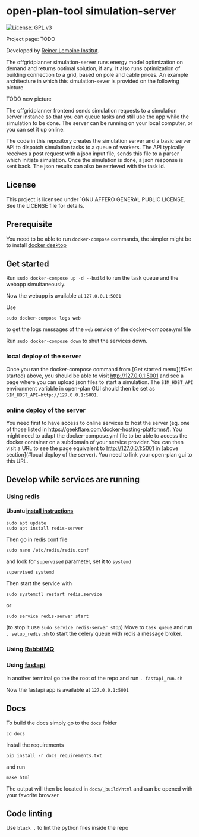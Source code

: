 # open-plan-tool simulation-server

[![License: GPL v3](https://img.shields.io/badge/License-GPLv3-blue.svg)](https://www.gnu.org/licenses/gpl-3.0)

Project page:
TODO

Developed by [Reiner Lemoine Institut](https://reiner-lemoine-institut.de/en/).

The offgridplanner simulation-server runs energy model optimization on demand and returns optimal solution, if any. It also runs optimization of building connection to a grid, based on pole and cable prices. An example architecture in which this simulation-sever is provided on the following picture

TODO new picture

The offgridplanner frontend sends simulation requests to a simulation server instance so that you can queue tasks and still use the app while the simulation to be done. The server can be running on your local computer, or you can set it up online.



The code in this repository creates the simulation server and a basic server API to dispatch simulation tasks to a queue of workers.
The API typically receives a post request with a json input file, sends this file to a parser which
initiate simulation. Once the simulation is done, a json response is sent back. The json results can also be retrieved with the task id.

## License

This project is licensed under `GNU AFFERO GENERAL PUBLIC LICENSE. See the LICENSE file for details.

## Prerequisite

You need to be able to run `docker-compose` commands, the simpler might be to install [docker desktop](https://www.docker.com/products/docker-desktop/)

## Get started

Run `sudo docker-compose up -d --build` to run the task queue and the webapp simultaneously.

Now the webapp is available at `127.0.0.1:5001`

Use

    sudo docker-compose logs web

to get the logs messages of the `web` service of the docker-compose.yml file


Run `sudo docker-compose down` to shut the services down.


### local deploy of the server

Once you ran the docker-compose command from [Get started menu](#Get started) above,
you should be able to visit http://127.0.0.1:5001 and see a page where you can upload json files to start a simulation. 
The `SIM_HOST_API` environment variable in open-plan GUI should then be set as `SIM_HOST_API=http://127.0.0.1:5001`.

### online deploy of the server

You need first to have access to online services to host the server (eg. one of those listed in https://geekflare.com/docker-hosting-platforms/). 
You might need to adapt the docker-compose.yml file to be able to access the docker container on a subdomain of your service provider. 
You can then visit a URL to see the page equivalent to http://127.0.0.1:5001 in [above section](#local deploy of the server). 
You need to link your open-plan gui to this URL.


## Develop while services are running

### Using [redis](https://redis.io/documentation)

#### Ubuntu [install instructions](https://www.digitalocean.com/community/tutorials/how-to-install-and-secure-redis-on-ubuntu-18-04)

    sudo apt update
    sudo apt install redis-server

Then go in redis conf file

    sudo nano /etc/redis/redis.conf

and look for `supervised` parameter, set it to `systemd`

    supervised systemd


Then start the service with

    sudo systemctl restart redis.service

or

    sudo service redis-server start

(to stop it use `sudo service redis-server stop`)
Move to `task_queue` and run `. setup_redis.sh` to start the celery queue with redis a message
 broker.

### Using [RabbitMQ](https://www.rabbitmq.com/getstarted.html)

### Using [fastapi](https://fastapi.tiangolo.com/)

In another terminal go the the root of the repo and run `. fastapi_run.sh`

Now the fastapi app is available at `127.0.0.1:5001`


## Docs

To build the docs simply go to the `docs` folder

    cd docs

Install the requirements

    pip install -r docs_requirements.txt

and run

    make html

The output will then be located in `docs/_build/html` and can be opened with your favorite browser

## Code linting

Use `black .` to lint the python files inside the repo

